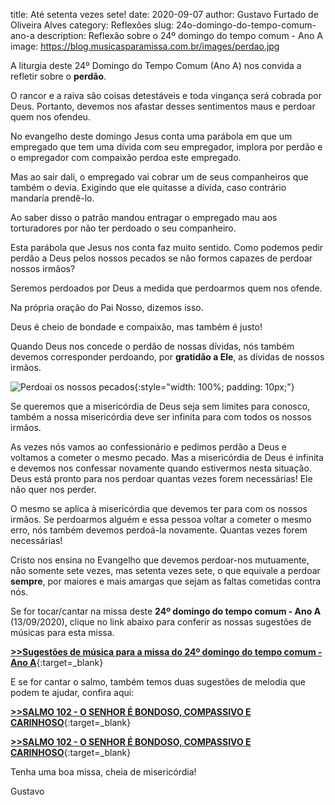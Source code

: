 ﻿title: Até setenta vezes sete!
date: 2020-09-07
author: Gustavo Furtado de Oliveira Alves
category: Reflexões
slug: 24o-domingo-do-tempo-comum-ano-a
description: Reflexão sobre o 24º domingo do tempo comum - Ano A
image: https://blog.musicasparamissa.com.br/images/perdao.jpg

A liturgia deste 24º Domingo do Tempo Comum (Ano A) nos convida a refletir sobre o **perdão**.

O rancor e a raiva são coisas detestáveis e toda vingança será cobrada por Deus.
Portanto, devemos nos afastar desses sentimentos maus e perdoar quem nos ofendeu.

No evangelho deste domingo Jesus conta uma parábola em que um empregado
que tem uma dívida com seu empregador, implora por perdão e
o empregador com compaixão perdoa este empregado.

Mas ao sair dali, o empregado vai cobrar um de seus companheiros que também o devia.
Exigindo que ele quitasse a dívida, caso contrário mandaría prendê-lo.

Ao saber disso o patrão mandou entragar o empregado mau aos torturadores por não ter
perdoado o seu companheiro.

Esta parábola que Jesus nos conta faz muito sentido.
Como podemos pedir perdão a Deus pelos nossos pecados se não formos capazes de perdoar nossos irmãos?

Seremos perdoados por Deus a medida que perdoarmos quem nos ofende.

Na própria oração do Pai Nosso, dizemos isso.

Deus é cheio de bondade e compaixão, mas também é justo!

Quando Deus nos concede o perdão de nossas dívidas, nós também  devemos corresponder perdoando, por **gratidão a Ele**, as dívidas de nossos irmãos.

![Perdoai os nossos pecados](/images/perdao.jpg){:style="width: 100%; padding: 10px;"}

Se queremos que a misericórdia de Deus seja sem limites para conosco,
também a nossa misericórdia deve ser infinita para com todos os nossos irmãos.

As vezes nós vamos ao confessionário e pedimos perdão a Deus e voltamos a cometer o mesmo pecado.
Mas a misericórdia de Deus é infinita e devemos nos confessar novamente quando estivermos nesta situação.
Deus está pronto para nos perdoar quantas vezes forem necessárias! Ele não quer nos perder.

O mesmo se aplica à misericórdia que devemos ter para com os nossos irmãos.
Se perdoarmos alguém e essa pessoa voltar a cometer o mesmo erro,
nós também devemos perdoá-la novamente. Quantas vezes forem necessárias!

Cristo nos ensina no Evangelho que devemos perdoar-nos mutuamente, não somente sete vezes, mas setenta vezes sete, o que equivale a perdoar **sempre**, por maiores e mais amargas que sejam as faltas cometidas contra nós.

Se for tocar/cantar na missa deste **24º domingo do tempo comum - Ano A** (13/09/2020),
clique no link abaixo para conferir as nossas sugestões de músicas para esta missa.

[**>>Sugestões de música para a missa do 24º domingo do tempo comum - Ano A**](https://musicasparamissa.com.br/sugestoes-para/24o-domingo-do-tempo-comum-ano-a){:target=\_blank}

E se for cantar o salmo, também temos duas sugestões de melodia que podem te ajudar, confira aqui:

[**>>SALMO 102 - O SENHOR É BONDOSO, COMPASSIVO E CARINHOSO**](https://musicasparamissa.com.br/musica/salmo-102-o-senhor-e-bondoso/){:target=\_blank}

[**>>SALMO 102 - O SENHOR É BONDOSO, COMPASSIVO E CARINHOSO**](https://musicasparamissa.com.br/musica/salmo-102-o-senhor-e-bondoso-compassivo-e-carinhoso/){:target=\_blank}

Tenha uma boa missa, cheia de misericórdia!

Gustavo
